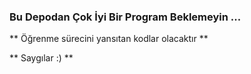 ### Bu Depodan Çok İyi Bir Program Beklemeyin ...

** Öğrenme sürecini yansıtan kodlar olacaktır **

** Saygılar :) **
